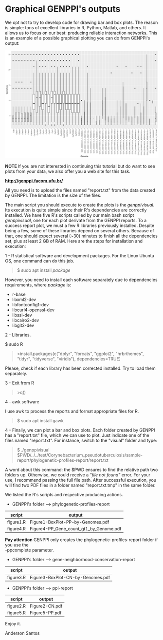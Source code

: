 # Graphical GENPPI's outputs

We opt not to try to develop code for drawing bar and box plots. The reason is 
simple: tons of excellent libraries in R, Python, Matlab, and others. It allows 
us to focus on our best: producing reliable interaction networks.
This is an example of a possible graphical plotting you can do from GENPPI's output:

![ Phylogenetic profile Box plot for Corynebacterium genera](https://github.com/santosardr/genppi/raw/master/plotting/sample.png)

**NOTE**
If you are not interested in continuing this tutorial but do want to see plots 
from your data, we also offer you a web site for this task.

**<http://genppi.facom.ufu.br/>**

All you need is to upload the files named "report.txt" from the data created by 
GENPPI. The limitation is the size of the files. 

The main script you should execute to create the plots is the *genppivisual*. Its 
execution is quite simple since their R's dependencies are correctly installed.
We have five R's scripts called by our main bash script *genppivisual*, one for 
each plot derivate from the GENPPI reports. To a success report plot, we must a 
few R libraries previously installed. Despite being a few, some of these 
libraries depend on several others. Because of that, one should expect several 
(~30) minutes to finish all the dependencies set, plus at least 2 GB of RAM.
Here are the steps for installation and execution:

1 - R statistical software and development packages.
For the Linux Ubuntu OS, one command can do this job.

> $ sudo apt install *package*

However, you need to install each software separately due to dependencies requirements, where *package* is:

+ r-base
+ libxml2-dev
+ libfontconfig1-dev
+ libcurl4-openssl-dev
+ libssl-dev
+ libcairo2-dev
+ libgit2-dev

2 - Libraries.

$ sudo R

> \>install.packages(c("dplyr", "forcats", "ggplot2", "hrbrthemes", "tidyr",
"tidyverse", "viridis"), dependencies=TRUE)

Please, check if each library has been corrected installed. 
Try to load them separately.

3 - Exit from R

> \>q()

4 - awk software

I use awk to process the reports and format appropriate files for R.

> $ sudo apt install gawk

4 - Finally, we can plot a bar and box plots. Each folder created by GENPPI has 
a "report.txt" file, which we can use to plot. Just indicate one of the files 
named "report.txt". For instance, switch to the "visual" folder and type:

> $ ./genppivisual $PWD/../../test/Corynebacterium_pseudotuberculosis/sample-report/phylogenetic-profiles-report/report.txt

A word about this command: the $PWD ensures to find the relative path two 
folders up. Otherwise, we could receive a *"file not found"* error. For your use, 
I recommend passing the full file path.
After successful execution, you will find two PDF files in a folder named 
"report.txt.tmp" in the same folder.

We listed the R's scripts and respective producing actions.    

* GENPPI's folder --> phylogenetic-profiles-report

| script    | output                                  |
|-----------|-----------------------------------------|
| figure1.R | Figure1-BoxPlot-PP-by-Genomes.pdf       |
| figure4.R | Figure4-PP_Gene_count_gt1_by_Genome.pdf |

**Pay attention**
GENPPI only creates the phylogenetic-profiles-report folder if you use the  
-ppcomplete parameter.

* GENPPI's folder --> gene-neighborhood-conservation-report

| script    | output                                  |
|-----------|-----------------------------------------|
| figure3.R | Figure3-BoxPlot-CN-by-Genomes.pdf       |

* GENPPI's folder --> ppi-report

| script    | output         |
|-----------|----------------|
| figure2.R | Figure2-CN.pdf |
| figure5.R | Figure5-PP.pdf |

Enjoy it.

Anderson Santos
